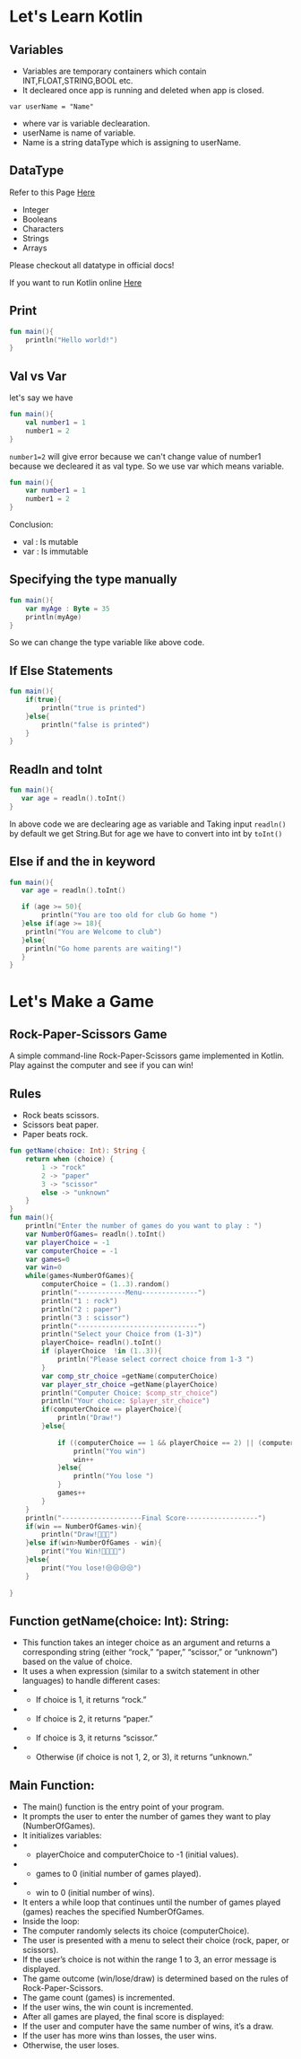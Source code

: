 # Let's Learn Kotlin
## Variables
- Variables are temporary containers which contain INT,FLOAT,STRING,BOOL etc.
- It decleared once app is running and deleted when app is closed.
```
var userName = "Name" 
```
- where var is variable declearation.
- userName is name of variable.
- Name is a string dataType which is assigning to userName.


## DataType
Refer to this Page [Here](https://kotlinlang.org/docs/numbers.html)
- Integer
- Booleans
- Characters
- Strings
- Arrays

Please checkout all datatype in official docs!

If you want to run Kotlin online [Here](https://play.kotlinlang.org/#eyJ2ZXJzaW9uIjoiMi4wLjAiLCJwbGF0Zm9ybSI6ImphdmEiLCJhcmdzIjoiIiwibm9uZU1hcmtlcnMiOnRydWUsInRoZW1lIjoiaWRlYSIsImNvZGUiOiIvKipcbiAqIFlvdSBjYW4gZWRpdCwgcnVuLCBhbmQgc2hhcmUgdGhpcyBjb2RlLlxuICogcGxheS5rb3RsaW5sYW5nLm9yZ1xuICovXG5mdW4gbWFpbigpIHtcbiAgICBwcmludGxuKFwiSGVsbG8sIHdvcmxkISEhXCIpXG59In0=)

## Print
```Kotlin
fun main(){
    println("Hello world!")
}
```

## Val vs Var

let's say we have
```Kotlin
fun main(){
    val number1 = 1
    number1 = 2
}
```
```number1=2``` will give error because we can't change value of number1 because we decleared it as val type. So we use var which means variable.
```Kotlin
fun main(){
    var number1 = 1
    number1 = 2
}
``` 
Conclusion:
- val : Is mutable
- var : Is immutable

## Specifying the type manually
```kotlin
fun main(){
    var myAge : Byte = 35
    println(myAge)
}
```
So we can change the type variable like above code.

##  If Else Statements
```kotlin
fun main(){
    if(true){
        println("true is printed")
    }else{
        println("false is printed")
    }
}
```

## Readln and toInt
```kotlin
fun main(){
   var age = readln().toInt()
}
```
In above code we are declearing age as variable and Taking input ```readln()``` by default we get String.But for age we have to convert into int by ```toInt()```

## Else if and the in keyword
```kotlin
fun main(){
   var age = readln().toInt()

   if (age >= 50){
        println("You are too old for club Go home ")
   }else if(age >= 18){
    println("You are Welcome to club")
   }else{
    println("Go home parents are waiting!")
   }
}
```

# Let's Make a Game
## Rock-Paper-Scissors Game
A simple command-line Rock-Paper-Scissors game implemented in Kotlin. Play against the computer and see if you can win!
## Rules
- Rock beats scissors.
- Scissors beat paper.
- Paper beats rock.
```kotlin
fun getName(choice: Int): String {
    return when (choice) {
        1 -> "rock"
        2 -> "paper"
        3 -> "scissor"
        else -> "unknown"
    }
}
fun main(){
    println("Enter the number of games do you want to play : ")
    var NumberOfGames= readln().toInt()
    var playerChoice = -1
    var computerChoice = -1
    var games=0
    var win=0
    while(games<NumberOfGames){
        computerChoice = (1..3).random()
        println("------------Menu--------------")
        println("1 : rock")
        println("2 : paper")
        println("3 : scissor")
        println("------------------------------")
        println("Select your Choice from (1-3)")
        playerChoice= readln().toInt()
        if (playerChoice  !in (1..3)){
            println("Please select correct choice from 1-3 ")
        }
        var comp_str_choice =getName(computerChoice)
        var player_str_choice =getName(playerChoice)
        println("Computer Choice: $comp_str_choice")
        println("Your choice: $player_str_choice")
        if(computerChoice == playerChoice){
            println("Draw!")
        }else{
            
            if ((computerChoice == 1 && playerChoice == 2) || (computerChoice == 3 && playerChoice == 1) || (computerChoice == 2 || playerChoice == 3) ){
                println("You win")
                win++
            }else{
                println("You lose ")
            }
            games++
        }
    }
    println("--------------------Final Score------------------")
    if(win == NumberOfGames-win){
        println("Draw!📍📍📍")
    }else if(win>NumberOfGames - win){
        print("You Win!🎉🎉🎉🎉")
    }else{
        print("You lose!😒😒😒😒")
    }
    
}
```

## Function getName(choice: Int): String:
- This function takes an integer choice as an argument and returns a corresponding string (either “rock,” “paper,” “scissor,” or “unknown”) based on the value of choice.
- It uses a when expression (similar to a switch statement in other languages) to handle different cases:
- - If choice is 1, it returns “rock.”
- - If choice is 2, it returns “paper.”
- - If choice is 3, it returns “scissor.”
- - Otherwise (if choice is not 1, 2, or 3), it returns “unknown.”

## Main Function:
- The main() function is the entry point of your program.
- It prompts the user to enter the number of games they want to play (NumberOfGames).
- It initializes variables:
- - playerChoice and computerChoice to -1 (initial values).
- - games to 0 (initial number of games played).
- - win to 0 (initial number of wins).
- It enters a while loop that continues until the number of games played (games) reaches the specified NumberOfGames.
- Inside the loop:
- The computer randomly selects its choice (computerChoice).
- The user is presented with a menu to select their choice (rock, paper, or scissors).
- If the user’s choice is not within the range 1 to 3, an error message is displayed.
- The game outcome (win/lose/draw) is determined based on the rules of Rock-Paper-Scissors.
- The game count (games) is incremented.
- If the user wins, the win count is incremented.
- After all games are played, the final score is displayed:
- If the user and computer have the same number of wins, it’s a draw.
- If the user has more wins than losses, the user wins.
- Otherwise, the user loses.